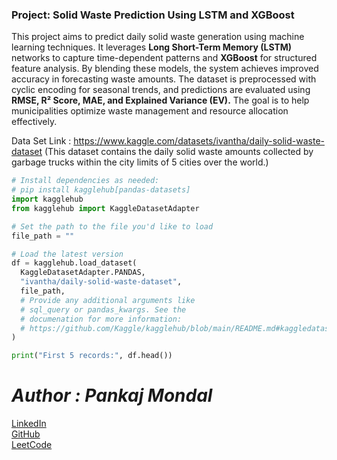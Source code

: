 ### **Project: Solid Waste Prediction Using LSTM and XGBoost**  

This project aims to predict daily solid waste generation using machine learning techniques. It leverages **Long Short-Term Memory (LSTM)** networks to capture time-dependent patterns and **XGBoost** for structured feature analysis. By blending these models, the system achieves improved accuracy in forecasting waste amounts. The dataset is preprocessed with cyclic encoding for seasonal trends, and predictions are evaluated using **RMSE, R² Score, MAE, and Explained Variance (EV).** The goal is to help municipalities optimize waste management and resource allocation effectively.

Data Set Link : https://www.kaggle.com/datasets/ivantha/daily-solid-waste-dataset (This dataset contains the daily solid waste amounts collected by garbage trucks within the city limits of 5 cities over the world.)
``` python
# Install dependencies as needed:
# pip install kagglehub[pandas-datasets]
import kagglehub
from kagglehub import KaggleDatasetAdapter

# Set the path to the file you'd like to load
file_path = ""

# Load the latest version
df = kagglehub.load_dataset(
  KaggleDatasetAdapter.PANDAS,
  "ivantha/daily-solid-waste-dataset",
  file_path,
  # Provide any additional arguments like 
  # sql_query or pandas_kwargs. See the 
  # documenation for more information:
  # https://github.com/Kaggle/kagglehub/blob/main/README.md#kaggledatasetadapterpandas
)

print("First 5 records:", df.head())
```
# *Author : Pankaj Mondal*
[LinkedIn](https://www.linkedin.com/in/buroush/)  
[GitHub](https://github.com/Buroush)  
[LeetCode](https://leetcode.com/Buroush)  
